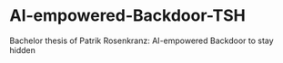 # AI-empowered-Backdoor-TSH
Bachelor thesis of Patrik Rosenkranz: AI-empowered Backdoor to stay hidden
